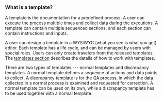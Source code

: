 ### What is a template?

A template is the documentation for a predefined process. A user can execute the
process multiple times and collect data during the executions. A template can
contain multiple sequenced sections, and each section can contain instructions
and inputs.

A user can design a template in a WYSIWYG (what you see is what you get) editor.
Each template has a life cycle, and can be managed by users with special roles.
Users can only create travelers from the released templates. The
[templates section](#forms) describes the details of how to work with templates.

There are two types of templates --- normal templates and discrepancy templates.
A normal template defines a sequence of actions and data points to collect. A
discrepancy template is for the QA process, in which the data collected in a
normal process is examined and requested for correction. A normal template can
be used on its own, while a discrepancy template has to be used together with a
normal template.
